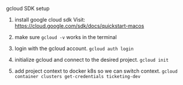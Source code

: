 gcloud SDK setup


1. install google cloud sdk
Visit: https://cloud.google.com/sdk/docs/quickstart-macos

2. make sure `gcloud -v` works in the terminal
3. login with the gcloud account. `gcloud auth login`
4. initialize gcloud and connect to the desired project. `gcloud init`
5. add project context to docker k8s so we can switch context. `gcloud container clusters get-credentials ticketing-dev`
